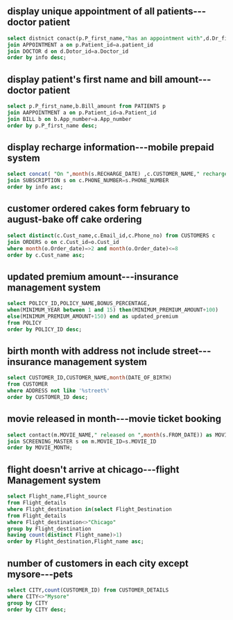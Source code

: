 display unique appointment of all patients---doctor patient
------------------------------------------------------------
```sql
select distnict conact(p.P_first_name,"has an appointment with",d.Dr_first_name) as info from PATIENT p
join APPOINTMENT a on p.Patient_id=a.patient_id
join DOCTOR d on d.Dotor_id=a.Doctor_id
order by info desc;
```
display patient's first name and bill amount---doctor patient
--------------------------------------------------------------
```sql
select p.P_first_name,b.Bill_amount from PATIENTS p
join AAPPOINTMENT a on p.Patient_id=a.Patient_id
join BILL b on b.App_number=a.App_number
order by p.P_first_name desc;
```
display recharge information---mobile prepaid system
-----------------------------------------------------
```sql
select concat( "On ",month(s.RECHARGE_DATE) ,c.CUSTOMER_NAME," recharged his/her ",c.PHONE_NUMBER) as info from CUSTOMER c
join SUBSCRIPTION s on c.PHONE_NUMBER=s.PHONE_NUMBER
order by info asc;
```
customer ordered cakes form february to august-bake off cake ordering
---------------------------------------------------------------------
```sql
select distinct(c.Cust_name,c.Email_id,c.Phone_no) from CUSTOMERS c 
join ORDERS o on c.Cust_id=o.Cust_id
where month(o.Order_date)=>2 and month(o.Order_date)<=8
order by c.Cust_name asc;
```
updated premium amount---insurance management system
-----------------------------------------------------
```sql
select POLICY_ID,POLICY_NAME,BONUS_PERCENTAGE,
when(MINIMUM_YEAR between 1 and 15) then(MINIMUM_PREMIUM_AMOUNT+100)
else(MINIMUM_PREMIUM_AMOUNT+150) end as updated_premium
from POLICY 
order by POLICY_ID desc;
```
birth month with address not include street---insurance management system
--------------------------------------------------------------------------
```sql
select CUSTOMER_ID,CUSTOMER_NAME,month(DATE_OF_BIRTH)
from CUSTOMER
where ADDRESS not like '%street%'
order by CUSTOMER_ID desc;
```
movie released in month---movie ticket booking
-----------------------------------------------
```sql
select contact(m.MOVIE_NAME," released on ",month(s.FROM_DATE)) as MOVIE_MOINTH from MOVIE_MASTER m
join SCREENING_MASTER s on m.MOVIE_ID=s.MOVIE_ID
order by MOVIE_MONTH;
```
flight doesn't arrive at chicago---flight Management system
------------------------------------------------------------
```sql
select Flight_name,Flight_source 
from Flight_details
where Flight_destination in(select Flight_Destination 
from Flight_details 
where Flight_destination<>"Chicago"
group by Flight_destination 
having count(distinct Flight_name)>1)
order by Flight_destination,Flight_name asc;
```
number of customers in each city except mysore---pets
-----------------------------------------------------
```sql
select CITY,count(CUSTOMER_ID) from CUSTOMER_DETAILS
where CITY<>"Mysore"
group by CITY
order by CITY desc;
```
